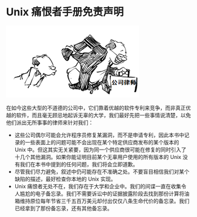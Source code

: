 # Unix 痛恨者手册免责声明

![](../.gitbook/assets/mianze.png)

在如今这些大型的不道德的公司中，它们靠着优越的软件专利来竞争，而非真正优越的软件，而且毫无顾忌地起诉无辜的大学，我们最好先把一些事情说清楚，以免他们派出无所事事的律师来针对我们：

* 这些公司偶尔可能会允许程序员修复某漏洞，而不是申请专利，因此本书中记录的一些表面上的问题可能不会出现在某个特定供应商发布的某个版本的 Unix 中。但这其实无关紧要，因为同一个供应商很可能在修复的同时引入了十几个其他漏洞。如果你能证明目前某个无辜用户使用的所有版本的 Unix 没有我们在本书中提到的任何问题，我们将会立即道歉。
* 尽管我们尽力避免，叙述中仍可能存在不准确之处。不要盲目相信我们对某个缺陷的描述，最好检查你本地的 Unix 实现。
* Unix 痛恨者无处不在，我们存在于大学和企业中。我们的间谍一直在收集令人尴尬的电子备忘录。我们不需要诉讼中的证据披露阶段去找到那份计算将油箱维持原位每年节省三千五百万美元却付出仅仅八条生命代价的备忘录。我们已经拿到了那份备忘录，还有其他备忘录。
